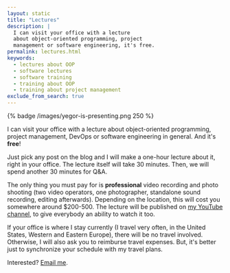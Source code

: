 ```yaml
---
layout: static
title: "Lectures"
description: |
  I can visit your office with a lecture
  about object-oriented programming, project
  management or software engineering, it's free.
permalink: lectures.html
keywords:
  - lectures about OOP
  - software lectures
  - software training
  - training about OOP
  - training about project management
exclude_from_search: true
---
```


{% badge /images/yegor-is-presenting.png 250 %}

I can visit your office with a lecture about object-oriented
programming, project management, DevOps or software engineering
in general. And it's **free**!

Just pick any post on the blog and I will make a one-hour lecture about it,
right in your office. The lecture itself will take 30 minutes.
Then, we will spend another 30 minutes for Q&A.

The only thing you must pay for is **professional** video recording
and photo shooting (two video operators, one photographer, standalone
sound recording, editing afterwards).
Depending on the location, this will cost you somewhere
around $200-500. The lecture will be published on
[my YouTube channel](http://www.youtube.com/user/technoparkcorp), to
give everybody an ability to watch it too.

If your office is where I stay currently (I travel very often,
in the United States, Western and Eastern Europe), there will be
no travel involved. Otherwise, I will also ask you to reimburse travel
expenses. But, it's better just to synchronize your schedule with my
travel plans.

Interested? [Email me](mailto:lecture@yegor256.com).
